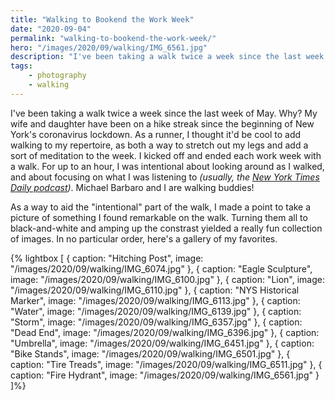 ```yaml
---
title: "Walking to Bookend the Work Week"
date: "2020-09-04"
permalink: "walking-to-bookend-the-work-week/"
hero: "/images/2020/09/walking/IMG_6561.jpg"
description: "I've been taking a walk twice a week since the last week of May. As a way to aid the intentional part of the walk, I made a point to take a picture of something I found remarkable each day."
tags:
    - photography
    - walking
---
```


I've been taking a walk twice a week since the last week of May. Why? My wife and daughter have been on a hike streak since the beginning of New York's coronavirus lockdown. As a runner, I thought it'd be cool to add walking to my repertoire, as both a way to stretch out my legs and add a sort of meditation to the week. I kicked off and ended each work week with a walk. For up to an hour, I was intentional about looking around as I walked, and about focusing on what I was listening to _(usually, the [New York Times Daily podcast](https://www.nytimes.com/column/the-daily))_. Michael Barbaro and I are walking buddies! 

As a way to aid the "intentional" part of the walk, I made a point to take a picture of something I found remarkable on the walk. Turning them all to black-and-white and amping up the constrast yielded a really fun collection of images. In no particular order, here's a gallery of my favorites. 

{% lightbox [
    { caption: "Hitching Post", image: "/images/2020/09/walking/IMG_6074.jpg" },
    { caption: "Eagle Sculpture", image: "/images/2020/09/walking/IMG_6100.jpg" },
    { caption: "Lion", image: "/images/2020/09/walking/IMG_6110.jpg" },
    { caption: "NYS Historical Marker", image: "/images/2020/09/walking/IMG_6113.jpg" },
    { caption: "Water", image: "/images/2020/09/walking/IMG_6139.jpg" },
    { caption: "Storm", image: "/images/2020/09/walking/IMG_6357.jpg" },
    { caption: "Dead End", image: "/images/2020/09/walking/IMG_6396.jpg" },
    { caption: "Umbrella", image: "/images/2020/09/walking/IMG_6451.jpg" },
    { caption: "Bike Stands", image: "/images/2020/09/walking/IMG_6501.jpg" },
    { caption: "Tire Treads", image: "/images/2020/09/walking/IMG_6511.jpg" },
    { caption: "Fire Hydrant", image: "/images/2020/09/walking/IMG_6561.jpg" }
]%}



